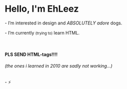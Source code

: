 <body>
<h1><strong> Hello, I'm EhLeez</strong>
</h1>
<p></p>
- I’m interested in design and <em>ABSOLUTELY adore</em> dogs.
<p></p>
- I’m currently
<small>(trying to)</small>
learn HTML.  <p></p>
<br> 
<h4>PLS SEND HTML-tags!!!!</h4>
<h6> (the ones i learned in 2010 are sadly not working…) </h6>
- ⚡ 
</body>
<!---
--->
